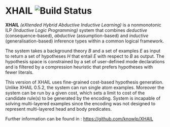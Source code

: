 
XHAIL
![Build Status](https://travis-ci.com/selineyp/XHAIL.svg?branch=temp)
=====

**XHAIL** *(eXtended Hybrid Abductive Inductive Learning)* is a nonmonotonic ILP *(Inductive Logic Programming)* system that combines *deductive* (consequence-based), *abductive* (assumption-based) and *inductive* (generalisation-based) inference types within a common logical framework.

The system takes a background theory *B* and a set of examples *E* as input to return a set of hypotheses *H* that entail *E* with respect to *B* as output. The hypothesis space is constrained by a set of user-defined mode declarations and is filtered by a compression heuristic that prefers hypotheses with fewer literals.

This version of XHAIL uses fine-grained cost-based hypothesis generation. Unlike XHAIL 0.5.2, the system can run single atom examples. Moreover the system can be run by a given cost, which sets a limit to cost of the candidate rule(s) to be generated by the encoding. System is incapable of solving multi-layered examples since the encoding was not designed to represent multi-layered head and body predicates.

Further information can be found in : https://github.com/knowlp/XHAIL
